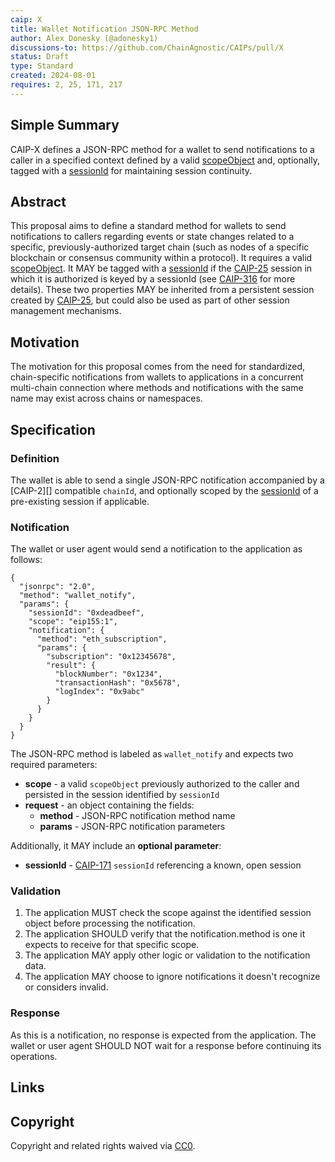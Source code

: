 ```yaml
---
caip: X
title: Wallet Notification JSON-RPC Method
author: Alex Donesky (@adonesky1)
discussions-to: https://github.com/ChainAgnostic/CAIPs/pull/X
status: Draft
type: Standard
created: 2024-08-01
requires: 2, 25, 171, 217
---
```


## Simple Summary

CAIP-X defines a JSON-RPC method for a wallet to send notifications to a caller
in a specified context defined by a valid [scopeObject][CAIP-217] and,
optionally, tagged with a [sessionId][CAIP-171] for maintaining session
continuity.

## Abstract

This proposal aims to define a standard method for wallets to send notifications
to callers regarding events or state changes related to a specific,
previously-authorized target chain (such as nodes of a specific blockchain or
consensus community within a protocol). It requires a valid
[scopeObject][CAIP-217]. It MAY be tagged with a [sessionId][CAIP-171] if the
[CAIP-25][] session in which it is authorized is keyed by a sessionId (see
[CAIP-316][] for more details). These two properties MAY be inherited from a
persistent session created by [CAIP-25][], but could also be used as part of
other session management mechanisms.

## Motivation

The motivation for this proposal comes from the need for standardized,
chain-specific notifications from wallets to applications in a concurrent
multi-chain connection where methods and notifications with the same name may
exist across chains or namespaces. 

## Specification

### Definition

The wallet is able to send a single JSON-RPC notification accompanied by a
[CAIP-2][] compatible `chainId`, and optionally scoped by the
[sessionId][CAIP-171] of a pre-existing session if applicable.

### Notification

The wallet or user agent would send a notification to the application as
follows:

```jsonc
{
  "jsonrpc": "2.0",
  "method": "wallet_notify",
  "params": {
    "sessionId": "0xdeadbeef",
    "scope": "eip155:1",
    "notification": {
      "method": "eth_subscription",
      "params": {
        "subscription": "0x12345678",
        "result": {
          "blockNumber": "0x1234",
          "transactionHash": "0x5678",
          "logIndex": "0x9abc"
        }
      }
    }
  }
}
```

The JSON-RPC method is labeled as `wallet_notify` and expects two required
parameters:

- **scope** - a valid `scopeObject` previously authorized to the caller and
  persisted in the session identified by `sessionId`
- **request** - an object containing the fields:
  - **method** - JSON-RPC notification method name
  - **params** - JSON-RPC notification parameters

Additionally, it MAY include an **optional parameter**:

- **sessionId** - [CAIP-171][] `sessionId` referencing a known, open session

### Validation

1. The application MUST check the scope against the identified session object
   before processing the notification.
2. The application SHOULD verify that the notification.method is one it expects to
   receive for that specific scope.
3. The application MAY apply other logic or validation to the notification data.
4. The application MAY choose to ignore notifications it doesn't recognize or
   considers invalid.

### Response
As this is a notification, no response is expected from the application. The
wallet or user agent SHOULD NOT wait for a response before continuing its
operations.

## Links
[CAIP-25]: https://chainagnostic.org/CAIPs/caip-25
[CAIP-171]: https://chainagnostic.org/CAIPs/caip-171
[CAIP-217]: https://chainagnostic.org/CAIPs/caip-217
[CAIP-316]: https://chainagnostic.org/CAIPs/caip-316

## Copyright

Copyright and related rights waived via [CC0](../LICENSE).
